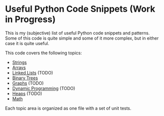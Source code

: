 # Useful Python Code Snippets (Work in Progress)

This is my (subjective) list of useful Python code snippets and patterns. Some of this code is quite simple and some of it more complex, but in either case it is quite useful.

This code covers the following topics:

* [Strings](src/test_string.py)
* [Arrays](src/test_array.py)
* [Linked Lists](src/test_linked_list.py) (TODO)
* [Binary Trees](src/test_tree.py)
* [Graphs](src/test_graph.py) (TODO)
* [Dynamic Programming](src/test_dynamic_prog.py) (TODO)
* [Heaps](src/test_heap.py) (TODO)
* [Math](src/test_math.py)

Each topic area is organized as one file with a set of unit tests.
